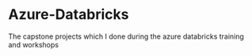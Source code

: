 # Azure-Databricks
The capstone projects which I done during the azure databricks training and workshops
